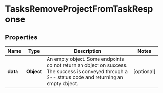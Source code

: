

# TasksRemoveProjectFromTaskResponse


## Properties

| Name | Type | Description | Notes |
|------------ | ------------- | ------------- | -------------|
|**data** | **Object** | An empty object. Some endpoints do not return an object on success. The success is conveyed through a 2-- status code and returning an empty object. |  [optional] |



